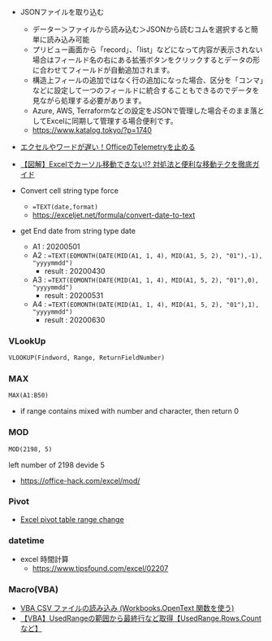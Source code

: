 * JSONファイルを取り込む
    * データー＞ファイルから読み込む＞JSONから読むコムを選択すると簡単に読み込み可能
    * プリビュー画面から「record」、「list」などになって内容が表示されない場合はフィールド名の右にある拡張ボタンをクリックするとデータの形に合わせてフィールドが自動追加されます。
    * 構造上フィールの追加ではなく行の追加になった場合、区分を「コンマ」などに設定して一つのフィールドに統合することもできるのでデータを見ながら処理する必要があります。
    * Azure, AWS, Terraformなどの設定をJSONで管理した場合そのまま落としてExcelに同期して管理する場合便利です。
    * https://www.katalog.tokyo/?p=1740

* [エクセルやワードが遅い！OfficeのTelemetryを止める](https://nyanto.jimdofree.com/%EF%BD%B4%EF%BD%B8%EF%BD%BE%EF%BE%99%E9%96%A2%E6%95%B0-%E5%95%8F%E9%A1%8C%E8%A7%A3%E6%B1%BA/%E3%82%A8%E3%82%AF%E3%82%BB%E3%83%AB%E3%81%AE%E9%96%8B%E3%81%8F%E3%82%84%E4%BF%9D%E5%AD%98-%E9%96%89%E3%81%98%E3%82%8B%E3%81%8C%E9%81%85%E3%81%84-office%E3%81%AEtelemetry%E3%82%92%E6%AD%A2%E3%82%81%E3%82%8B%E6%96%B9%E6%B3%95/)
* [【図解】Excelでカーソル移動できない⁉︎ 対処法と便利な移動テクを徹底ガイド](https://mainichi.doda.jp/article/2019/10/28/1733.html#%E3%82%AB%E3%83%BC%E3%82%BD%E3%83%AB%E3%82%92%E7%A7%BB%E5%8B%95%E3%81%99%E3%82%8B%E3%81%A8%E7%94%BB%E9%9D%A2%E3%81%8C%E3%82%B9%E3%82%AF%E3%83%AD%E3%83%BC%E3%83%AB%E3%81%95%E3%82%8C%E3%81%A6%E3%81%97%E3%81%BE%E3%81%86%E3%81%A8%E3%81%8D%E3%81%AE%E5%AF%BE%E5%87%A6%E6%B3%95)

* Convert cell string type force
  * `=TEXT(date,format)`
  * https://exceljet.net/formula/convert-date-to-text

* get End date from string type date
  * A1 : 20200501
  * A2 : `=TEXT(EOMONTH(DATE(MID(A1, 1, 4), MID(A1, 5, 2), "01"),-1), "yyyymmdd")`
    * result : 20200430
  * A3 : `=TEXT(EOMONTH(DATE(MID(A1, 1, 4), MID(A1, 5, 2), "01"),0), "yyyymmdd")`
    * result : 20200531
  * A4 : `=TEXT(EOMONTH(DATE(MID(A1, 1, 4), MID(A1, 5, 2), "01"),1), "yyyymmdd")`
    * result : 20200630
 
### VLookUp

```vb
VLOOKUP(Findword, Range, ReturnFieldNumber)
```

### MAX

```vb
MAX(A1:B50)
```
* if range contains mixed with number and character, then return 0

### MOD
```vb
MOD(2198, 5)
```
left number of 2198 devide 5 
* https://office-hack.com/excel/mod/

### Pivot

* [Excel pivot table range change](https://office-hack.com/excel/pivot-table-range-change/)

### datetime

* excel 時間計算
  * https://www.tipsfound.com/excel/02207

### Macro(VBA)

* [VBA CSV ファイルの読み込み (Workbooks.OpenText 関数を使う)](https://www.tipsfound.com/vba/18015)
* [【VBA】UsedRangeの範囲から最終行など取得【UsedRange.Rows.Countなど】](https://daitaideit.com/vba-usedrange/)
